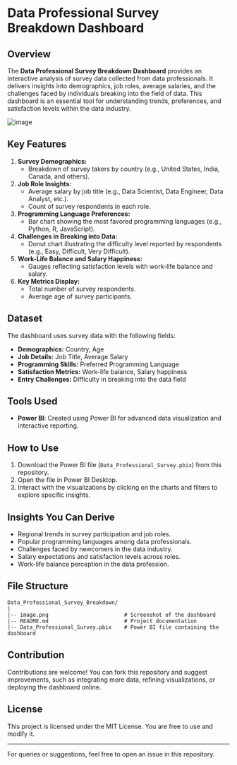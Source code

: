 # Data Professional Survey Breakdown Dashboard

## Overview
The **Data Professional Survey Breakdown Dashboard** provides an interactive analysis of survey data collected from data professionals. It delivers insights into demographics, job roles, average salaries, and the challenges faced by individuals breaking into the field of data. This dashboard is an essential tool for understanding trends, preferences, and satisfaction levels within the data industry.

![image](https://github.com/user-attachments/assets/40095847-35dd-4897-b1b4-9b63d1a0cd79)

## Key Features
1. **Survey Demographics:**
   - Breakdown of survey takers by country (e.g., United States, India, Canada, and others).
2. **Job Role Insights:**
   - Average salary by job title (e.g., Data Scientist, Data Engineer, Data Analyst, etc.).
   - Count of survey respondents in each role.
3. **Programming Language Preferences:**
   - Bar chart showing the most favored programming languages (e.g., Python, R, JavaScript).
4. **Challenges in Breaking into Data:**
   - Donut chart illustrating the difficulty level reported by respondents (e.g., Easy, Difficult, Very Difficult).
5. **Work-Life Balance and Salary Happiness:**
   - Gauges reflecting satisfaction levels with work-life balance and salary.
6. **Key Metrics Display:**
   - Total number of survey respondents.
   - Average age of survey participants.

## Dataset
The dashboard uses survey data with the following fields:
- **Demographics:** Country, Age
- **Job Details:** Job Title, Average Salary
- **Programming Skills:** Preferred Programming Language
- **Satisfaction Metrics:** Work-life balance, Salary happiness
- **Entry Challenges:** Difficulty in breaking into the data field

## Tools Used
- **Power BI**: Created using Power BI for advanced data visualization and interactive reporting.

## How to Use
1. Download the Power BI file (`Data_Professional_Survey.pbix`) from this repository.
2. Open the file in Power BI Desktop.
3. Interact with the visualizations by clicking on the charts and filters to explore specific insights.

## Insights You Can Derive
- Regional trends in survey participation and job roles.
- Popular programming languages among data professionals.
- Challenges faced by newcomers in the data industry.
- Salary expectations and satisfaction levels across roles.
- Work-life balance perception in the data profession.

## File Structure
```
Data_Professional_Survey_Breakdown/
|
|-- image.png                        # Screenshot of the dashboard
|-- README.md                        # Project documentation
|-- Data_Professional_Survey.pbix    # Power BI file containing the dashboard
```

## Contribution
Contributions are welcome! You can fork this repository and suggest improvements, such as integrating more data, refining visualizations, or deploying the dashboard online.

## License
This project is licensed under the MIT License. You are free to use and modify it.

---

For queries or suggestions, feel free to open an issue in this repository.

